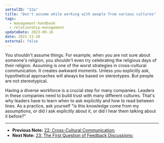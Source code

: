 ```yaml
---
zettelID: "22a"
title: "Don't assume while working with people from various cultures"
tags:
  - management-handbook
  - relationship-management
updateDate: 2023-09-16
date: 2021-11-28
external: false
---
```


You shouldn't assume things. For example, when you are not sure about someone's religion, you shouldn't even try celebrating the religious days of their religion. Assuming is one of the worst strategies in cross-cultural communication. It creates awkward moments. Unless you explicitly ask, hypothetical approaches will always be based on stereotypes. But people are not stereotypical.

Having a diverse workforce is a crucial step for many companies. Leaders in these companies need to build trust with many different cultures. That's why leaders have to learn when to ask explicitly and how to read between lines. As a practice, ask yourself "is this knowledge come from my assumptions, or did I ask explicitly about it, or did I hear them talking about it before?"

---

- **Previous Note:** [22: Cross-Cultural Communication](/notes/22/);
- **Next Note:** [23: The First Question of Feedback Discussions](/notes/23/);